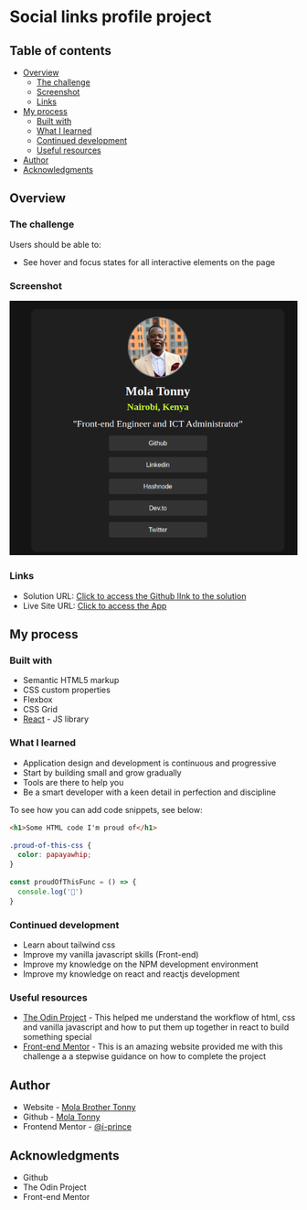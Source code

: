 # Social links profile project

## Table of contents

- [Overview](#overview)
  - [The challenge](#the-challenge)
  - [Screenshot](#screenshot)
  - [Links](#links)
- [My process](#my-process)
  - [Built with](#built-with)
  - [What I learned](#what-i-learned)
  - [Continued development](#continued-development)
  - [Useful resources](#useful-resources)
- [Author](#author)
- [Acknowledgments](#acknowledgments)

## Overview

### The challenge

Users should be able to:

- See hover and focus states for all interactive elements on the page

### Screenshot

![](./public/Screenshot%20from%202024-08-05%2018-50-52.png)


### Links

- Solution URL: [Click to access the Github lInk to the solution](https://github.com/i-prince/Social-Links-Profile)
- Live Site URL: [Click to access the App](https://i-prince.github.io/Social-Links-Profile/)

## My process

### Built with

- Semantic HTML5 markup
- CSS custom properties
- Flexbox
- CSS Grid
- [React](https://reactjs.org/) - JS library

### What I learned

- Application design and development is continuous and progressive
- Start by building small and grow gradually
- Tools are there to help you
- Be a smart developer with a keen detail in perfection and discipline

To see how you can add code snippets, see below:

```html
<h1>Some HTML code I'm proud of</h1>
```
```css
.proud-of-this-css {
  color: papayawhip;
}
```
```js
const proudOfThisFunc = () => {
  console.log('🎉')
}
```

### Continued development

- Learn about tailwind css
- Improve my vanilla javascript skills (Front-end)
- Improve my knowledge on the NPM development environment
- Improve my knowledge on react and reactjs development

### Useful resources

- [The Odin Project](https://www.theodinproject.com/dashboard) - This helped me understand the workflow of html, css and vanilla javascript and how to put them up together in react to build something special
- [Front-end Mentor](https://www.frontendmentor.io/) - This is an amazing website provided me with this challenge a a stepwise guidance on how to complete the project

## Author

- Website - [Mola Brother Tonny](https://www.your-site.com)
- Github - [Mola Tonny](https://github.com/i-prince)
- Frontend Mentor - [@i-prince](https://www.frontendmentor.io/profile/i-prince)

## Acknowledgments

- Github
- The Odin Project
- Front-end Mentor
